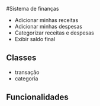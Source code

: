 #Sistema de finanças

- Adicionar minhas receitas
- Adicionar minhas despesas
- Categorizar receitas e despesas
- Exibir saldo final

## Classes

- transação
- categoria


## Funcionalidades

